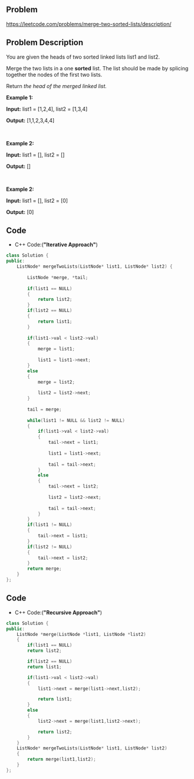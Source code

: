 ## Problem

https://leetcode.com/problems/merge-two-sorted-lists/description/

## Problem Description

You are given the heads of two sorted linked lists list1 and list2.

Merge the two lists in a one **sorted** list. The list should be made by splicing together the nodes of the first two lists.

Return <i>the head of the merged linked list.</i>

**Example 1:**

**Input:** list1 = [1,2,4], list2 = [1,3,4]  

**Output:** [1,1,2,3,4,4]  

<br>

**Example 2:**

**Input:** list1 = [], list2 = []  

**Output:** []  

<br>

**Example 2:**

**Input:** list1 = [], list2 = [0]  

**Output:** [0]


## Code

- C++ Code:(**"Iterative Approach"**)

```cpp
class Solution {
public:
    ListNode* mergeTwoLists(ListNode* list1, ListNode* list2) {
        
        ListNode *merge, *tail;
        
        if(list1 == NULL)
        {
            return list2;
        }
        if(list2 == NULL)
        {
            return list1;
        }
        
        if(list1->val < list2->val)
        {
            merge = list1;
            
            list1 = list1->next;
        }
        else
        {
            merge = list2;
            
            list2 = list2->next;
        }
        
        tail = merge;
        
        while(list1 != NULL && list2 != NULL)
        {
            if(list1->val < list2->val)
            {
                tail->next = list1;
                
                list1 = list1->next;
                
                tail = tail->next;
            }
            else
            {
                tail->next = list2;
                
                list2 = list2->next;
                
                tail = tail->next;
            }
        }
        if(list1 != NULL)
        {
            tail->next = list1;
        }
        if(list2 != NULL)
        {
            tail->next = list2;
        }
        return merge;
    }
};
```

## Code

- C++ Code:(**"Recursive Approach"**)

```cpp
class Solution {
public:
    ListNode *merge(ListNode *list1, ListNode *list2)
    {
        if(list1 == NULL)
        return list2;

        if(list2 == NULL)
        return list1;

        if(list1->val < list2->val)
        {
            list1->next = merge(list1->next,list2);

            return list1;
        }
        else
        {
            list2->next = merge(list1,list2->next);

            return list2;
        }
    }
    ListNode* mergeTwoLists(ListNode* list1, ListNode* list2) 
    {
        return merge(list1,list2);   
    }
};
```
